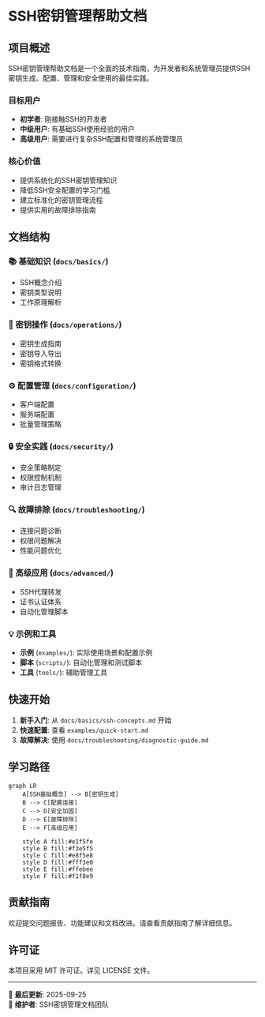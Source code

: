 # SSH密钥管理帮助文档

## 项目概述

SSH密钥管理帮助文档是一个全面的技术指南，为开发者和系统管理员提供SSH密钥生成、配置、管理和安全使用的最佳实践。

### 目标用户
- **初学者**: 刚接触SSH的开发者
- **中级用户**: 有基础SSH使用经验的用户  
- **高级用户**: 需要进行复杂SSH配置和管理的系统管理员

### 核心价值
- 提供系统化的SSH密钥管理知识
- 降低SSH安全配置的学习门槛
- 建立标准化的密钥管理流程
- 提供实用的故障排除指南

## 文档结构

### 📚 基础知识 (`docs/basics/`)
- SSH概念介绍
- 密钥类型说明 
- 工作原理解析

### 🔧 密钥操作 (`docs/operations/`)
- 密钥生成指南
- 密钥导入导出
- 密钥格式转换

### ⚙️ 配置管理 (`docs/configuration/`)
- 客户端配置
- 服务端配置
- 批量管理策略

### 🔒 安全实践 (`docs/security/`)
- 安全策略制定
- 权限控制机制
- 审计日志管理

### 🔍 故障排除 (`docs/troubleshooting/`)
- 连接问题诊断
- 权限问题解决
- 性能问题优化

### 🚀 高级应用 (`docs/advanced/`)
- SSH代理转发
- 证书认证体系
- 自动化管理脚本

### 💡 示例和工具
- **示例** (`examples/`): 实际使用场景和配置示例
- **脚本** (`scripts/`): 自动化管理和测试脚本
- **工具** (`tools/`): 辅助管理工具

## 快速开始

1. **新手入门**: 从 `docs/basics/ssh-concepts.md` 开始
2. **快速配置**: 查看 `examples/quick-start.md`
3. **故障解决**: 使用 `docs/troubleshooting/diagnostic-guide.md`

## 学习路径

```mermaid
graph LR
    A[SSH基础概念] --> B[密钥生成]
    B --> C[配置连接]
    C --> D[安全加固]
    D --> E[故障排除]
    E --> F[高级应用]
    
    style A fill:#e1f5fe
    style B fill:#f3e5f5
    style C fill:#e8f5e8
    style D fill:#fff3e0
    style E fill:#ffebee
    style F fill:#f1f8e9
```

## 贡献指南

欢迎提交问题报告、功能建议和文档改进。请查看贡献指南了解详细信息。

## 许可证

本项目采用 MIT 许可证。详见 LICENSE 文件。

---

📝 **最后更新**: 2025-09-25  
🔧 **维护者**: SSH密钥管理文档团队